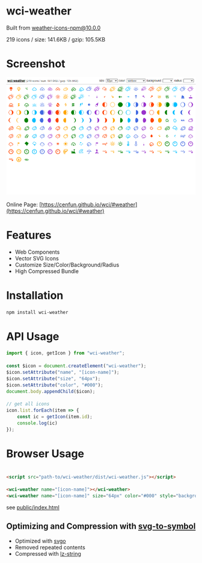 # wci-weather
Built from [weather-icons-npm@10.0.0](https://github.com/erikflowers/weather-icons)  

219 icons / size: 141.6KB / gzip: 105.5KB  



# Screenshot
![screenshot](public/screenshot.png)

Online Page: [https://cenfun.github.io/wci/#weather](https://cenfun.github.io/wci/#weather)

# Features
* Web Components
* Vector SVG Icons 
* Customize Size/Color/Background/Radius
* High Compressed Bundle
# Installation
```sh
npm install wci-weather
```
# API Usage
```js
import { icon, getIcon } from "wci-weather";

const $icon = document.createElement("wci-weather");
$icon.setAttribute("name", "[icon-name]");
$icon.setAttribute("size", "64px");
$icon.setAttribute("color", "#000");
document.body.appendChild($icon);

// get all icons
icon.list.forEach(item => {
    const ic = getIcon(item.id);
    console.log(ic)
});
```
# Browser Usage
```html

<script src="path-to/wci-weather/dist/wci-weather.js"></script>

<wci-weather name="[icon-name]"></wci-weather>
<wci-weather name="[icon-name]" size="64px" color="#000" style="background:#f5f5f5;"></wci-weather>
```
see [public/index.html](public/index.html)

## Optimizing and Compression with [svg-to-symbol](https://github.com/cenfun/svg-to-symbol)
* Optimized with [svgo](https://github.com/svg/svgo)
* Removed repeated contents
* Compressed with [lz-string](https://github.com/pieroxy/lz-string)